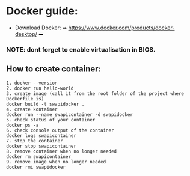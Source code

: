 # Docker guide:
- Download Docker:
➡ https://www.docker.com/products/docker-desktop/ ⬅
### NOTE: dont forget to enable virtualisation in BIOS.

## How to create container:
```
1. docker --version
2. docker run hello-world 
3. create image (call it from the root folder of the project where Dockerfile is)
docker build -t swapidocker .
4. create kontainer
docker run --name swapicontainer -d swapidocker
5. check status of your container 
docker ps -a
6. check console output of the container 
docker logs swapicontainer
7. stop the container
docker stop swapicontainer
8. remove container when no longer needed 
docker rm swapicontainer
9. remove image when no longer needed
docker rmi swapidocker
```

